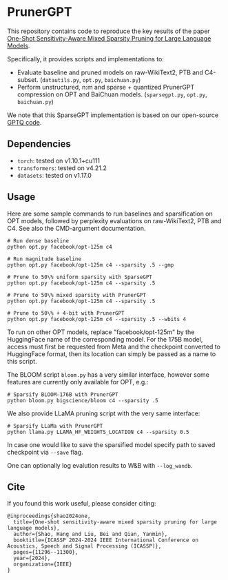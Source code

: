# PrunerGPT

This repository contains code to reproduce the key results of the paper [One-Shot Sensitivity-Aware Mixed Sparsity Pruning for Large Language Models](https://arxiv.org/abs/2310.09499).

Specifically, it provides scripts and implementations to:

* Evaluate baseline and pruned models on raw-WikiText2, PTB and C4-subset. (`datautils.py`, `opt.py`, `baichuan.py`) 
* Perform unstructured, n:m and sparse + quantized PrunerGPT compression on OPT and BaiChuan models. (`sparsegpt.py`, `opt.py`, `baichuan.py`)

We note that this SparseGPT implementation is based on our open-source [GPTQ code](https://github.com/IST-DASLab/gptq). 

## Dependencies

* `torch`: tested on v1.10.1+cu111
* `transformers`: tested on v4.21.2
* `datasets`: tested on v1.17.0

## Usage

Here are some sample commands to run baselines and sparsification on OPT models, followed by perplexity evaluations on raw-WikiText2, PTB and C4.
See also the CMD-argument documentation.

```
# Run dense baseline
python opt.py facebook/opt-125m c4

# Run magnitude baseline
python opt.py facebook/opt-125m c4 --sparsity .5 --gmp

# Prune to 50\% uniform sparsity with SparseGPT
python opt.py facebook/opt-125m c4 --sparsity .5

# Prune to 50\% mixed sparsity with PrunerGPT
python opt.py facebook/opt-125m c4 --sparsity .5

# Prune to 50\% + 4-bit with PrunerGPT
python opt.py facebook/opt-125m c4 --sparsity .5 --wbits 4
```

To run on other OPT models, replace "facebook/opt-125m" by the HuggingFace name of the corresponding model.
For the 175B model, access must first be requested from Meta and the checkpoint converted to HuggingFace format, then its location can simply be passed as a name to this script.

The BLOOM script `bloom.py` has a very similar interface, however some features are currently only available for OPT, e.g.:

```
# Sparsify BLOOM-176B with PrunerGPT
python bloom.py bigscience/bloom c4 --sparsity .5
```

We also provide LLaMA pruning script with the very same interface:

```
# Sparsify LLaMa with PrunerGPT
python llama.py LLAMA_HF_WEIGHTS_LOCATION c4 --sparsity 0.5
```

In case one would like to save the sparsified model specify path to saved checkpoint via  `--save` flag.

One can optionally log evalution results to W&B with `--log_wandb`. 

## Cite

If you found this work useful, please consider citing:

```
@inproceedings{shao2024one,
  title={One-shot sensitivity-aware mixed sparsity pruning for large language models},
  author={Shao, Hang and Liu, Bei and Qian, Yanmin},
  booktitle={ICASSP 2024-2024 IEEE International Conference on Acoustics, Speech and Signal Processing (ICASSP)},
  pages={11296--11300},
  year={2024},
  organization={IEEE}
}
```
